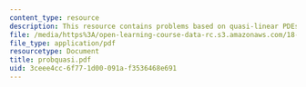 ```yaml
---
content_type: resource
description: This resource contains problems based on quasi-linear PDEs.
file: /media/https%3A/open-learning-course-data-rc.s3.amazonaws.com/18-303-linear-partial-differential-equations-fall-2006/3ceee4cc6f771d00091af3536468e691_probquasi.pdf
file_type: application/pdf
resourcetype: Document
title: probquasi.pdf
uid: 3ceee4cc-6f77-1d00-091a-f3536468e691
---
```

